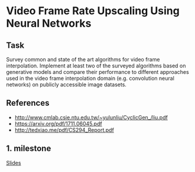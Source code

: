 # Video Frame Rate Upscaling Using Neural Networks

## Task

Survey common and state of the art algorithms for video frame interpolation. Implement at least two of the surveyed algorithms based on generative models and compare their performance to different approaches used in the video frame interpolation domain (e.g. convolution neural networks) on publicly accessible image datasets.

## References
* http://www.cmlab.csie.ntu.edu.tw/~yulunliu/CyclicGen_/liu.pdf
* https://arxiv.org/pdf/1711.06045.pdf
* http://tedxiao.me/pdf/CS294_Report.pdf

## 1. milestone
[Slides](https://docs.google.com/presentation/d/1McdWXe2id4PRHFti6i5LdxD249JgCIbPOt5xTW67GdQ/edit?usp=sharing)